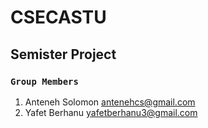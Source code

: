 # CSECASTU
## Semister Project
### `Group Members`
1. Anteneh Solomon       antenehcs@gmail.com
2. Yafet Berhanu         yafetberhanu3@gmail.com
